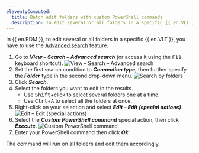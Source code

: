 ```yaml
---
eleventyComputed:
  title: Batch edit folders with custom PowerShell commands
  description: To edit several or all folders in a specific {{ en.VLT }}, you have to use the Advanced search feature.
---
```

In {{ en.RDM }}, to edit several or all folders in a specific {{ en.VLT }}, you have to use the [Advanced search](/rdm/commands/view/view/search/advanced/) feature.

1. Go to ***View – Search – Advanced search*** (or access it using the <kbd>F11</kbd> keyboard shortcut).
![View – Search – Advanced search](https://cdnweb.devolutions.net/docs/RDMW2054_2024_2.png)
1. Set the first search condition to ***Connection type***, then further specify the ***Folder*** type in the second drop-down menu.
![Search by folders](https://cdnweb.devolutions.net/docs/RDMW2055_2024_2.png)
1. Click ***Search***.
1. Select the folders you want to edit in the results.
    * Use <kbd>Shift</kbd>+click to select several folders one at a time.
    * Use <kbd>Ctrl</kbd>+<kbd>A</kbd> to select all the folders at once.
1. Right-click on your selection and select ***Edit – Edit (special actions)***.
![Edit – Edit (special actions)](https://cdnweb.devolutions.net/docs/RDMW2056_2024_2.png)
1. Select the ***Custom PowerShell command*** special action, then click ***Execute***.
![Custom PowerShell command](https://cdnweb.devolutions.net/docs/RDMW2057_2024_2.png)
1. Enter your PowerShell command then click ***Ok***.

The command will run on all folders and edit them accordingly.